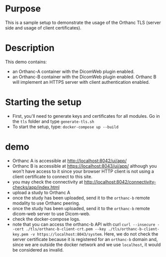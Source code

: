 # Purpose

This is a sample setup to demonstrate the usage of the Orthanc TLS (server side and usage of client certificates).

# Description

This demo contains:

- an Orthanc-A container with the DicomWeb plugin enabled.
- an Orthanc-B container with the DicomWeb plugin enabled.  Orthanc B will implement an HTTPS server with client authentication enabled.

# Starting the setup

- First, you'll need to generate keys and certificates for all modules.  Go in the `tls` folder and type `generate-tls.sh`
- To start the setup, type: `docker-compose up --build`

# demo

- Orthanc A is accessible at [http://localhost:8042/ui/app/](http://localhost:8042/ui/app/)
- Orthanc B is accessible at [https://localhost:8043/ui/app/](https://localhost:8043/ui/app/) although you won't have access to it since your browser HTTP client is not using a client certificate to connect to this site. 
- you may check the connectivity at [http://localhost:8042/connectivity-checks/app/index.html](http://localhost:8042/connectivity-checks/app/index.html)
- upload a study to Orthanc A
- once the study has been uploaded, send it to the `orthanc-b` remote modality to use Orthanc peering.
- once the study has been uploaded, send it to the `orthanc-b` remote dicom-web server to use Dicom-web.
- check the docker-compose logs.
- note that you can access the orthanc-b API with curl `curl --insecure --cert ./tls/orthanc-b-client-crt.pem --key ./tls/orthanc-b-client-key.pem -v https://localhost:8043/system`.  Here, we do not check the server certificate because it is registered for an `orthanc-b` domain and, since we are outside
the docker network and we use `localhost`, it would be considered as invalid.
  